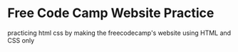 # Free Code Camp Website Practice
 practicing html css by making the freecodecamp's website using HTML and CSS only
